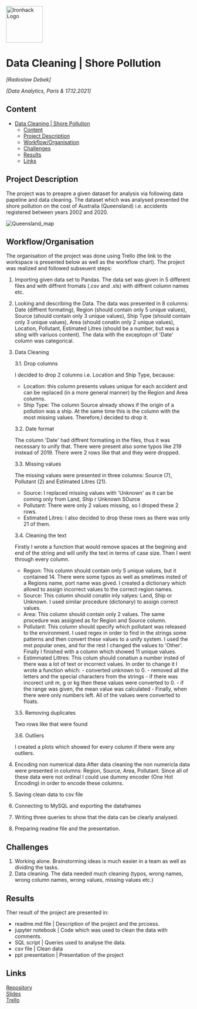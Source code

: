 <img src="https://bit.ly/2VnXWr2" alt="Ironhack Logo" width="100"/>

# Data Cleaning | Shore Pollution
*[Radoslaw Debek]*

*[Data Analytics, Paris & 17.12.2021]*

## Content
- [Data Cleaning | Shore Pollution](#data-cleaning--shore-pollution)
	- [Content](#content)
	- [Project Description](#project-description)
	- [Workflow/Organisation](#workfloworganisation)
	- [Challenges](#challenges)
	- [Results](#results)
	- [Links](#links)

## Project Description
The project was to preapre a given dataset for analysis via following data papeline and data cleaning.
The dataset which was analysed presented the shore pollution on the cost of Australia (Queensland) i.e. accidents registered between years 2002 and 2020.

![Queensland_map](https://media.australias.guide/file/sitemedia/wp-content/uploads/sites/5/qld-regions2.jpg)

## Workflow/Organisation
The organisation of the project was done using Trello (the link to the workspace is presented below as well as the workflow chart).
The project was  realized and followed subseuent steps:

1. Importing given data set to Pandas.
The data set was given in 5 different files and with diffrent fromats (.csv and .xls) with diffrent column names etc.
2. Looking and describing the Data.
The data was presented in 8 columns: Date (diffrent formating), Region (should contain only 5 unique values), Source (should contain only 3 unique values), Ship Type (should contain only 3 unique values), Area (should conatin only 2 unique values), Location, Pollutant, Estimated Litres (should be a number, but was a sting with variuos content).
The data with the exceptopn of 'Date' column was categorical.
3. Data Cleaning

	3.1. Drop columns

    I decided to drop 2 columns i.e. Location and Ship Type, because:
    - Location: this column presents values unique for each accident and can be replaced (in a more general manner) by the Region and Area columns.
    - Ship Type: The column Source already shows if the origin of a pollution was a ship. At the same time this is the column with the most missing values. Therefore,I decided to drop it.

	3.2. Date format

    The column 'Date' had diffrent formatiing in the files, thus it was necessary to unify that. There were present also some typos like 219 instead of 2019. There were 2 rows like that and they were dropped.

      3.3. Missing values

    The missing values were presented in three columns: Source (7), Pollutant (2) and Estimated Litres (21).
    - Source: I replaced missing values with 'Unknown' as it can be coming only from Land, Ship r Unknown SOurce
    - Pollutant: There were only 2 values missing, so I droped these 2 rows.
    - Estimated Litres: I also decided to drop these rows as there was only 21 of them.

    3.4. Cleaning the text

    Firstly I wrote a function that would remove spaces at the begining and end of the string and will unify the text in terms of case size.
    Then I went through every column.
    - Region: This column should contain only 5 unique values, but it contained 14. There were some typos as well as smetimes insted of a Regions name, port name was gived. I created a dictionary which allowd to assign incorrect values to the correct region names.
    - Source: This column should conatin inly valyes: Land, Ship or Unknown. I used similar procedure (dictonary) to assign correct values.
    - Area: This column should contain only 2 values. The same procedure was assigned as for Region and Source column.
    - Pollutant: This column should specify which pollutant was released to the environment. I used regex in order to find in the strings some patterns and then convert these values to a unify system. I used the mst popular ones, and for the rest I changed the values to 'Other'. Finally I finished with a column which showed 11 unique values.
    - Estimmated Littres: This colum  should conatiun a number insted of there was a lot of text or incorrect values. In order to change it I wrote a function which:
            - converted unknown to 0.
            - removed all the letters and the special characters from the strings
            - if there was incorect unit m, g or kg then these values were converted to 0.
            - if the range was given, the mean value was calculated
            - Finally, when there were only numbers left. All of the values were converted to floats.

	3.5. Removing duplicates

     Two rows like that were found

	3.6. Outliers
	
     I created a plots which showed for every column if there were any outliers.
4. Encoding non numerical data
After data cleaning the non numericla data were presented in columns: Region, Source, Area, Pollutant. Since all of these data were not ordinal I could use dummy encoder (One Hot Encoding) in order to encode these columns.
5. Saving clean data to csv file
6. Connecting to MySQL and exporting the dataframes
7. Writing three queries to show that the data can be clearly analysed.
8. Preparing readme file and the presentation.


## Challenges
1. Working alone. Brainstorming ideas is much easier in a team as well as dividing the tasks.
2. Data cleaning. The data needed much cleaning (typos, wrong names, wrong column names, wrong values, missing values etc.)

## Results
Ther result of the project are presented in:
- readme.md file | Description of the project and the prcoess.
- jupyter notebook | Code which was used to clean the data with comments.
- SQL script | Queries used to analyse the data.
- csv file | Clean data
- ppt presentation | Presentation of the project

## Links

[Repository](https://github.com/radek-deb/Projects/tree/main/Project3_Data_Cleaning)  
[Slides](https://docs.google.com/presentation/d/1QL0klNy47-UhiYv4tQwaom0f-TvZ5F_x/edit?usp=sharing&ouid=102785489791173764779&rtpof=true&sd=true)  
[Trello](https://trello.com/b/KCDt4Wui/shore-pollution)  

